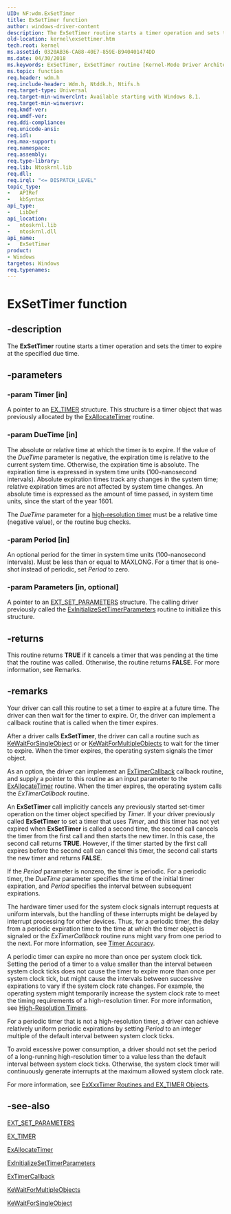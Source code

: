 ```yaml
---
UID: NF:wdm.ExSetTimer
title: ExSetTimer function
author: windows-driver-content
description: The ExSetTimer routine starts a timer operation and sets the timer to expire at the specified due time.
old-location: kernel\exsettimer.htm
tech.root: kernel
ms.assetid: 0320AB36-CA88-40E7-859E-B940401474DD
ms.date: 04/30/2018
ms.keywords: ExSetTimer, ExSetTimer routine [Kernel-Mode Driver Architecture], kernel.exsettimer, wdm/ExSetTimer
ms.topic: function
req.header: wdm.h
req.include-header: Wdm.h, Ntddk.h, Ntifs.h
req.target-type: Universal
req.target-min-winverclnt: Available starting with Windows 8.1.
req.target-min-winversvr: 
req.kmdf-ver: 
req.umdf-ver: 
req.ddi-compliance: 
req.unicode-ansi: 
req.idl: 
req.max-support: 
req.namespace: 
req.assembly: 
req.type-library: 
req.lib: Ntoskrnl.lib
req.dll: 
req.irql: "<= DISPATCH_LEVEL"
topic_type:
-	APIRef
-	kbSyntax
api_type:
-	LibDef
api_location:
-	ntoskrnl.lib
-	ntoskrnl.dll
api_name:
-	ExSetTimer
product:
- Windows
targetos: Windows
req.typenames: 
---
```


# ExSetTimer function


## -description


The <b>ExSetTimer</b> routine starts a timer operation and sets the timer to expire at the specified due time.


## -parameters




### -param Timer [in]

A pointer to an <a href="https://docs.microsoft.com/windows-hardware/drivers/kernel/exxxxtimer-routines-and-ex-timer-objects">EX_TIMER</a> structure. This structure is a timer object that was previously allocated by the <a href="https://msdn.microsoft.com/library/windows/hardware/dn265179">ExAllocateTimer</a> routine.


### -param DueTime [in]

The absolute or relative time at which the timer is to expire. If the value of the <i>DueTime</i> parameter is negative, the expiration time is relative to the current system time. Otherwise, the expiration time is absolute. The expiration time is expressed in system time units (100-nanosecond intervals). Absolute expiration times track any changes in the system time; relative expiration times are not affected by system time changes. An absolute time is expressed as the amount of time passed, in system time units, since the start of the year 1601.

The <i>DueTime</i> parameter for a <a href="https://msdn.microsoft.com/B8F2B28C-A02B-4015-B392-3D30BC0229B8">high-resolution timer</a> must be a relative time (negative value), or the routine bug checks.


### -param Period [in]

An optional period for the timer in system time units (100-nanosecond intervals). Must be less than or equal to MAXLONG. For a timer that is one-shot instead of periodic, set <i>Period</i> to zero.


### -param Parameters [in, optional]

A pointer to an <a href="https://msdn.microsoft.com/library/windows/hardware/dn265196">EXT_SET_PARAMETERS</a> structure. The calling driver previously called the <a href="https://msdn.microsoft.com/library/windows/hardware/dn265183">ExInitializeSetTimerParameters</a> routine to initialize this structure.


## -returns



This routine returns <b>TRUE</b> if it cancels a timer that was pending at the time that the routine was called. Otherwise, the routine returns <b>FALSE</b>. For more information, see Remarks.




## -remarks



Your driver can call this routine to set a timer to expire at a future time. The driver can then wait for the timer to expire. Or, the driver can implement a callback routine that is called when the timer expires.

After a driver calls <b>ExSetTimer</b>, the driver can call a routine such as <a href="https://msdn.microsoft.com/library/windows/hardware/ff553350">KeWaitForSingleObject</a> or or <a href="https://msdn.microsoft.com/library/windows/hardware/ff553324">KeWaitForMultipleObjects</a> to wait for the timer to expire. When the timer expires, the operating system signals the timer object.

As an option, the driver can implement an <a href="https://msdn.microsoft.com/library/windows/hardware/dn265190">ExTimerCallback</a> callback routine, and supply a pointer to this routine as an input parameter to the <a href="https://msdn.microsoft.com/library/windows/hardware/dn265179">ExAllocateTimer</a> routine. When the timer expires, the operating system calls the <i>ExTimerCallback</i> routine.

An <b>ExSetTimer</b> call implicitly cancels any previously started set-timer operation on the timer object specified by <i>Timer</i>. If your driver previously called <b>ExSetTimer</b> to set a timer that uses <i>Timer</i>, and this timer has not yet expired when <b>ExSetTimer</b> is called a second time, the second call cancels the timer from the first call and then starts the new timer. In this case, the second call returns <b>TRUE</b>. However, if the timer started by the first call expires before the second call can cancel this timer, the second call starts the new timer and returns <b>FALSE</b>.

If the <i>Period</i> parameter is nonzero, the timer is periodic. For a periodic timer, the <i>DueTime</i> parameter specifies the time of the initial timer expiration, and <i>Period</i> specifies the interval between subsequent expirations.

The hardware timer used for the system clock signals interrupt requests at uniform intervals, but the handling of these interrupts might be delayed by interrupt processing for other devices. Thus, for a periodic timer, the delay from a periodic expiration time to the time at which the timer object is signaled or the <i>ExTimerCallback</i> routine runs might vary from one period to the next. For more information, see <a href="https://msdn.microsoft.com/library/windows/hardware/jj602805">Timer Accuracy</a>.

A periodic timer can expire no more than once per system clock tick. Setting the period of a timer to a value smaller than the interval between system clock ticks does not cause the timer to expire more than once per system clock tick, but might cause the intervals between successive expirations to vary if the system clock rate changes. For example, the operating system might temporarily increase the system clock rate to meet the timing requirements of a high-resolution timer. For more information, see <a href="https://msdn.microsoft.com/library/windows/hardware/dn265247">High-Resolution Timers</a>.

For a periodic timer that is not a high-resolution timer, a driver can achieve relatively uniform periodic expirations by setting <i>Period</i> to an integer multiple of the default interval between system clock ticks.

To avoid excessive power consumption, a driver should not set the period of a long-running high-resolution timer to a value less than the default interval between system clock ticks. Otherwise, the system clock timer will continuously generate interrupts at the maximum allowed system clock rate.

For more information, see <a href="https://msdn.microsoft.com/library/windows/hardware/dn265198">ExXxxTimer Routines and EX_TIMER Objects</a>.




## -see-also




<a href="https://msdn.microsoft.com/library/windows/hardware/dn265196">EXT_SET_PARAMETERS</a>



<a href="https://docs.microsoft.com/windows-hardware/drivers/kernel/exxxxtimer-routines-and-ex-timer-objects">EX_TIMER</a>



<a href="https://msdn.microsoft.com/library/windows/hardware/dn265179">ExAllocateTimer</a>



<a href="https://msdn.microsoft.com/library/windows/hardware/dn265183">ExInitializeSetTimerParameters</a>



<a href="https://msdn.microsoft.com/library/windows/hardware/dn265190">ExTimerCallback</a>



<a href="https://msdn.microsoft.com/library/windows/hardware/ff553324">KeWaitForMultipleObjects</a>



<a href="https://msdn.microsoft.com/library/windows/hardware/ff553350">KeWaitForSingleObject</a>
 

 

